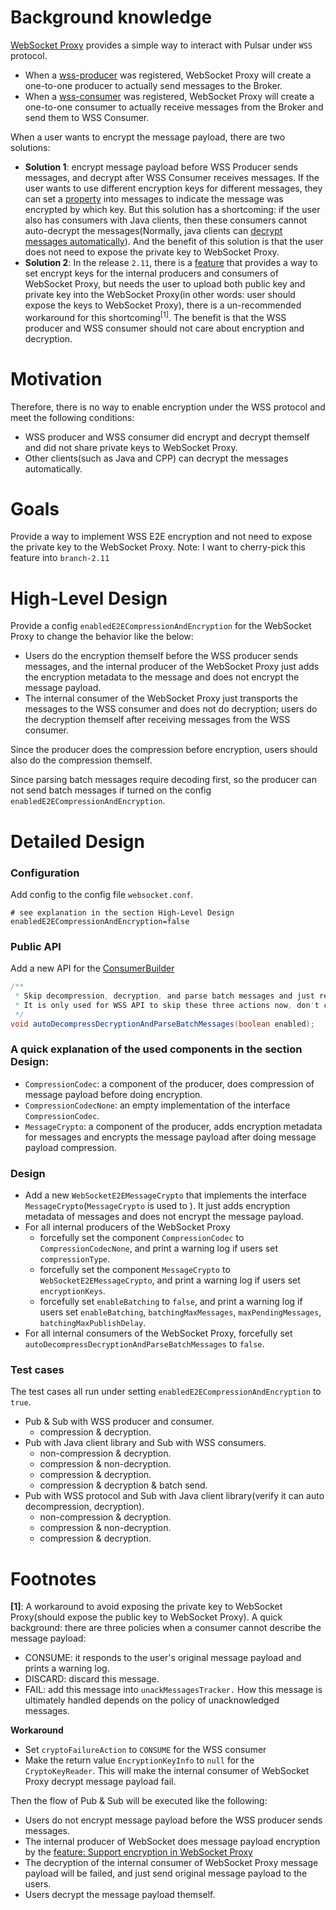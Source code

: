 # Background knowledge

[WebSocket Proxy](https://pulsar.apache.org/docs/3.0.x/client-libraries-websocket/#run-the-websocket-service) provides a simple way to interact with Pulsar under `WSS` protocol.
- When a [wss-producer](https://pulsar.apache.org/docs/3.0.x/client-libraries-websocket/#nodejs-producer) was registered, WebSocket Proxy will create a one-to-one producer to actually send messages to the Broker.
- When a [wss-consumer](https://pulsar.apache.org/docs/3.0.x/client-libraries-websocket/#nodejs-consumer) was registered, WebSocket Proxy will create a one-to-one consumer to actually receive messages from the Broker and send them to WSS Consumer.

When a user wants to encrypt the message payload, there are two solutions:
- **Solution 1**: encrypt message payload before WSS Producer sends messages, and decrypt after WSS Consumer receives messages. If the user wants to use different encryption keys for different messages, they can set a [property](https://github.com/apache/pulsar/blob/master/pulsar-websocket/src/main/java/org/apache/pulsar/websocket/data/ProducerMessage.java#L38) into messages to indicate the message was encrypted by which key. But this solution has a shortcoming: if the user also has consumers with Java clients, then these consumers cannot auto-decrypt the messages(Normally, java clients can [decrypt messages automatically](https://pulsar.apache.org/docs/3.0.x/security-encryption/#how-it-works-in-pulsar)). And the benefit of this solution is that the user does not need to expose the private key to WebSocket Proxy.
- **Solution 2**: In the release `2.11`, there is a [feature](https://github.com/apache/pulsar/pull/16234) that provides a way to set encrypt keys for the internal producers and consumers of WebSocket Proxy, but needs the user to upload both public key and private key into the WebSocket Proxy(in other words: user should expose the keys to WebSocket Proxy), there is a un-recommended workaround for this shortcoming<sup>[1]</sup>. The benefit is that the WSS producer and WSS consumer should not care about encryption and decryption.

# Motivation

Therefore, there is no way to enable encryption under the WSS protocol and meet the following conditions:
- WSS producer and WSS consumer did encrypt and decrypt themself and did not share private keys to WebSocket Proxy.
- Other clients(such as Java and CPP) can decrypt the messages automatically.

# Goals
Provide a way to implement WSS E2E encryption and not need to expose the private key to the WebSocket Proxy.
Note: I want to cherry-pick this feature into `branch-2.11`

# High-Level Design
Provide a config `enabledE2ECompressionAndEncryption` for the WebSocket Proxy to change the behavior like the below:
- Users do the encryption themself before the WSS producer sends messages, and the internal producer of the WebSocket Proxy just adds the encryption metadata to the message and does not encrypt the message payload.
-  The internal consumer of the WebSocket Proxy just transports the messages to the WSS consumer and does not do decryption; users do the decryption themself after receiving messages from the WSS consumer.

Since the producer does the compression before encryption, users should also do the compression themself.

Since parsing batch messages require decoding first, so the producer can not send batch messages if turned on the config `enabledE2ECompressionAndEncryption`.

# Detailed Design

### Configuration
Add config to the config file `websocket.conf`.

```properties
# see explanation in the section High-Level Design
enabledE2ECompressionAndEncryption=false
```

### Public API
Add a new API for the [ConsumerBuilder](https://pulsar.apache.org/api/client/3.0.x/org/apache/pulsar/client/api/ConsumerBuilder.html)
```java
/**
 * Skip decompression, decryption, and parse batch messages and just respond to you the original bytes payload if set to "false"; the default value is "true." 
 * It is only used for WSS API to skip these three actions now, don't change it if you don't understand how it works.
 */
void autoDecompressDecryptionAndParseBatchMessages(boolean enabled);
```

### A quick explanation of the used components in the section Design:
- `CompressionCodec`: a component of the producer, does compression of message payload before doing encryption.
- `CompressionCodecNone`: an empty implementation of the interface `CompressionCodec`.
- `MessageCrypto`: a component of the producer,  adds encryption metadata for messages and encrypts the message payload after doing message payload compression.

### Design
- Add a new `WebSocketE2EMessageCrypto` that implements the interface `MessageCrypto`(`MessageCrypto` is used to ). It just adds encryption metadata of messages and does not encrypt the message payload.
- For all internal producers of the WebSocket Proxy
    - forcefully set the component `CompressionCodec` to `CompressionCodecNone`, and print a warning log if users set `compressionType`.
    - forcefully set the component `MessageCrypto` to `WebSocketE2EMessageCrypto`, and print a warning log if users set `encryptionKeys`.
    - forcefully set `enableBatching` to `false`, and print a warning log if users set `enableBatching`, `batchingMaxMessages`, `maxPendingMessages`, `batchingMaxPublishDelay`.
- For all internal consumers of the WebSocket Proxy, forcefully set  `autoDecompressDecryptionAndParseBatchMessages` to `false`.

### Test cases
The test cases all run under setting `enabledE2ECompressionAndEncryption` to `true`.
- Pub & Sub with WSS producer and consumer.
    - compression & decryption.
- Pub with Java client library and Sub with WSS consumers.
    - non-compression & decryption.
    - compression & non-decryption.
    - compression & decryption.
    - compression & decryption & batch send.
- Pub with WSS protocol and Sub with Java client library(verify it can auto decompression, decryption).
    - non-compression & decryption.
    - compression & non-decryption.
    - compression & decryption.

# Footnotes
**[1]**: A workaround to avoid exposing the private key to WebSocket Proxy(should expose the public key to WebSocket Proxy).
A quick background: there are three policies when a consumer cannot describe the message payload:
- CONSUME: it responds to the user's original message payload and prints a warning log.
- DISCARD: discard this message.
- FAIL: add this message into `unackMessagesTracker.` How this message is ultimately handled depends on the policy of unacknowledged messages.

**Workaround**
- Set `cryptoFailureAction` to `CONSUME` for the WSS consumer
- Make the return value `EncryptionKeyInfo` to `null` for the `CryptoKeyReader`. This will make the internal consumer of WebSocket Proxy decrypt message payload fail.

Then the flow of Pub & Sub will be executed like the following:
- Users do not encrypt message payload before the WSS producer sends messages.
- The internal producer of WebSocket does message payload encryption by the [feature: Support encryption in WebSocket Proxy](https://github.com/apache/pulsar/pull/16234)
- The decryption of the internal consumer of WebSocket Proxy message payload will be failed, and just send original message payload to the users.
- Users decrypt the message payload themself.
